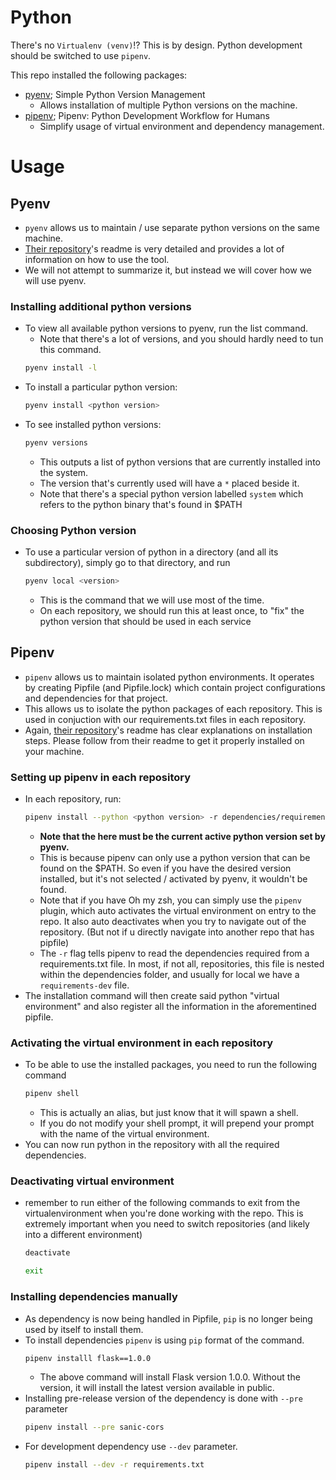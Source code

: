 # Python

There's no `Virtualenv (venv)`!? This is by design. Python development should be switched to use `pipenv`.

This repo installed the following packages:

- [pyenv](https://github.com/pyenv/pyenv); Simple Python Version Management
    - Allows installation of multiple Python versions on the machine.
- [pipenv](https://pipenv.readthedocs.io/en/latest/); Pipenv: Python Development Workflow for Humans
    - Simplify usage of virtual environment and dependency management.

# Usage

## Pyenv

* `pyenv` allows us to maintain / use separate python versions on the same machine.
* [Their repository](https://github.com/pyenv/pyenv)'s readme is very detailed and provides a lot of information on how to use the tool.
* We will not attempt to summarize it, but instead we will cover how we will use pyenv.


### Installing additional python versions

* To view all available python versions to pyenv, run the list command.
    - Note that there's a lot of versions, and you should hardly need to tun this command.
    ```bash
    pyenv install -l
    ```
* To install a particular python version:
    ```bash
    pyenv install <python version>
    ```
* To see installed python versions:
    ```bash
    pyenv versions
    ```
    - This outputs a list of python versions that are currently installed into the system.
    - The version that's currently used will have a `*` placed beside it.
    - Note that there's a special python version labelled `system` which refers to the python binary that's found in $PATH

### Choosing Python version

* To use a particular version of python in a directory (and all its subdirectory), simply go to that directory, and run
    ```bash
    pyenv local <version>
    ```
    - This is the command that we will use most of the time.
    - On each repository, we should run this at least once, to "fix" the python version that should be used in each service

## Pipenv

* `pipenv` allows us to maintain isolated python environments. It operates by creating Pipfile (and Pipfile.lock) which contain project configurations and dependencies for that project.
* This allows us to isolate the python packages of each repository. This is used in conjuction with our requirements.txt files in each repository.
* Again, [their repository]((https://pipenv.readthedocs.io/en/latest/))'s readme has clear explanations on installation steps. Please follow from their readme to get it properly installed on your machine.

### Setting up pipenv in each repository

* In each repository, run:
    ```bash
    pipenv install --python <python version> -r dependencies/requirements-dev.txt
    ```
    - **Note that the <python version> here must be the current active python version set by pyenv.**
    - This is because pipenv can only use a python version that can be found on the $PATH. So even if you have the desired version installed, but it's not selected / activated by pyenv, it wouldn't be found.
    - Note that if you have Oh my zsh, you can simply use the `pipenv` plugin, which auto activates the virtual environment on entry to the repo. It also auto deactivates when you try to navigate out of the repository. (But not if u directly navigate into another repo that has pipfile)
    - The `-r` flag tells pipenv to read the dependencies required from a requirements.txt file. In most, if not all, repositories, this file is nested within the dependencies folder, and usually for local we have a `requirements-dev` file.
* The installation command will then create said python "virtual environment" and also register all the information in the aforementined pipfile.

### Activating the virtual environment in each repository

* To be able to use the installed packages, you need to run the following command
    ```bash
    pipenv shell
    ```
    - This is actually an alias, but just know that it will spawn a shell.
    - If you do not modify your shell prompt, it will prepend your prompt with the name of the virtual environment.
* You can now run python in the repository with all the required dependencies.

### Deactivating virtual environment

* remember to run either of the following commands to exit from the virtualenvironment when you're done working with the repo.
This is extremely important when you need to switch repositories (and likely into a different environment)
    ```bash
    deactivate
    ```
    ```bash
    exit
    ```

### Installing dependencies manually

* As dependency is now being handled in Pipfile, `pip` is no longer being used by itself to install them.
* To install dependencies `pipenv` is using `pip` format of the command.
    ```bash
    pipenv installl flask==1.0.0
    ```
    - The above command will install Flask version 1.0.0. Without the version, it will install the latest version available in public.
* Installing pre-release version of the dependency is done with `--pre` parameter
    ```bash
    pipenv install --pre sanic-cors
    ```
* For development dependency use `--dev` parameter.
    ```bash
    pipenv install --dev -r requirements.txt
    ```

